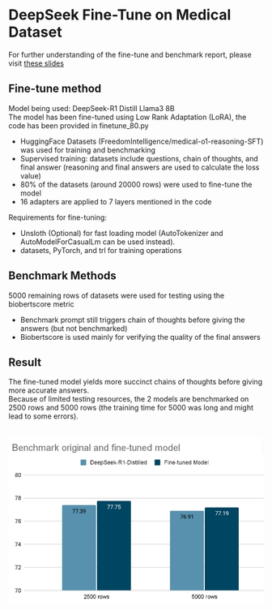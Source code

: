 # DeepSeek Fine-Tune on Medical Dataset
For further understanding of the fine-tune and benchmark report, please visit [these slides](https://docs.google.com/presentation/d/1JePAXXyfgZA253JdJNgGeyQz2uqMjgwo7PQYNxCryz0/edit?usp=sharing)
## Fine-tune method
Model being used: DeepSeek-R1 Distill Llama3 8B <br>
The model has been fine-tuned using Low Rank Adaptation (LoRA), the code has been provided in finetune_80.py
+ HuggingFace Datasets (FreedomIntelligence/medical-o1-reasoning-SFT) was used for training and benchmarking
+ Supervised training: datasets include questions, chain of thoughts, and final answer (reasoning and final answers are used to calculate the loss value) 
+ 80% of the datasets (around 20000 rows) were used to fine-tune the model
+ 16 adapters are applied to 7 layers mentioned in the code 

Requirements for fine-tuning:
+ Unsloth (Optional) for fast loading model (AutoTokenizer and AutoModelForCasualLm can be used instead).
+ datasets, PyTorch, and trl for training operations

## Benchmark Methods
5000 remaining rows of datasets were used for testing using the biobertscore metric
+ Benchmark prompt still triggers chain of thoughts before giving the answers (but not benchmarked)
+ Biobertscore is used mainly for verifying the quality of the final answers

## Result
The fine-tuned model yields more succinct chains of thoughts before giving more accurate answers. <br>
Because of limited testing resources, the 2 models are benchmarked on 2500 rows and 5000 rows (the training time for 5000 was long and might lead to some errors). <br>
<br>
<br>
![Image](benchmark_result.jpeg "Benchmark Result")


